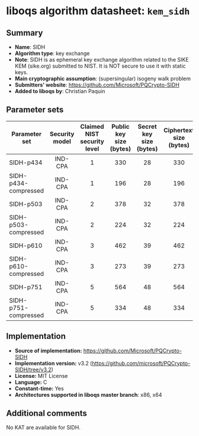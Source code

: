 liboqs algorithm datasheet: `kem_sidh`
====================================================

Summary
-------

- **Name**: SIDH
- **Algorithm type**: key exchange
- **Note**: SIDH is as ephemeral key exchange algorithm related to the SIKE KEM (sike.org) submitted to NIST. It is NOT secure to use it with static keys.
- **Main cryptographic assumption**: (supersingular) isogeny walk problem
- **Submitters' website**: https://github.com/Microsoft/PQCrypto-SIDH
- **Added to liboqs by**: Christian Paquin

Parameter sets
--------------

| Parameter set        | Security model | Claimed NIST security level | Public key size (bytes) | Secret key size (bytes) | Ciphertext size (bytes) | Shared secret size (bytes) |
|----------------------|:--------------:|:---------------------------:|:-----------------------:|:-----------------------:|:-----------------------:|:--------------------------:|
| SIDH-p434            |     IND-CPA    |              1              |            330          |             28          |            330          |            110             |
| SIDH-p434-compressed |     IND-CPA    |              1              |            196          |             28          |            196          |            110             |
| SIDH-p503            |     IND-CPA    |              2              |            378          |             32          |            378          |            126             |
| SIDH-p503-compressed |     IND-CPA    |              2              |            224          |             32          |            224          |            126             |
| SIDH-p610            |     IND-CPA    |              3              |            462          |             39          |            462          |            154             |
| SIDH-p610-compressed |     IND-CPA    |              3              |            273          |             39          |            273          |            154             |
| SIDH-p751            |     IND-CPA    |              5              |            564          |             48          |            564          |            188             |
| SIDH-p751-compressed |     IND-CPA    |              5              |            334          |             48          |            334          |            188             |

Implementation
--------------

- **Source of implementation:** https://github.com/Microsoft/PQCrypto-SIDH
- **Implementation version:** v3.2 (https://github.com/microsoft/PQCrypto-SIDH/tree/v3.2)
- **License:** MIT License
- **Language:** C
- **Constant-time:** Yes
- **Architectures supported in liboqs master branch**: x86, x64

Additional comments
-------------------

No KAT are available for SIDH.
